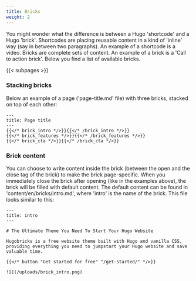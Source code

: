 ```yaml
---
title: Bricks
weight: 2
---
```


You might wonder what the difference is between a Hugo 'shortcode' and a Hugo 'brick'. Shortcodes are placing reusable content in a kind of 'inline' way (say in between two paragraphs). An example of a shortcode is a video. Bricks are complete sets of content. An example of a brick is a 'Call to action brick'. Below you find a list of available bricks.

{{< subpages >}}

### Stacking bricks

Below an example of a page ('page-title.md' file) with three bricks, stacked on top of each other:

```
---
title: Page title
---
{{</* brick_intro */>}}{{</* /brick_intro */>}}
{{</* brick_features */>}}{{</* /brick_features */>}}
{{</* brick_cta */>}}{{</* /brick_cta */>}}
```
<!--{{< brick_intro >}}{{< /brick_intro >}}-->
<!--{{< brick_features >}}{{< /brick_features >}}-->

### Brick content

You can choose to write content inside the brick (between the open and the close tag of the brick) to make the brick page-specific. When you immediately close the brick after opening (like in the examples above), the brick will be filled with default content. The default content can be found in 'content/en/bricks/intro.md', where 'intro' is the name of the brick. This file looks similar to this:

```
---
title: intro
---

# The Ultimate Theme You Need To Start Your Hugo Website

Hugobricks is a free website theme built with Hugo and vanilla CSS, providing everything you need to jumpstart your Hugo website and save valuable time.

{{</* button "Get started for free" "/get-started/" */>}}

![](/uploads/brick_intro.png)
```